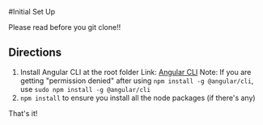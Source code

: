#Initial Set Up

Please read before you git clone!!

## Directions

1. Install Angular CLI at the root folder
Link: [Angular CLI](https://cli.angular.io/)
Note: If you are getting "permission denied" after using `npm install -g @angular/cli`, use `sudo npm install -g @angular/cli`
2. `npm install` to ensure you install all the node packages (if there's any)

That's it!